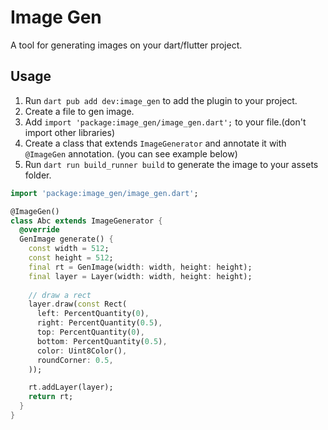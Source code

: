 # Image Gen

A tool for generating images on your dart/flutter project.

## Usage

1. Run `dart pub add dev:image_gen` to add the plugin to your project.
2. Create a file to gen image.
3. Add `import 'package:image_gen/image_gen.dart';` to your file.(don't import other libraries)
4. Create a class that extends `ImageGenerator` and annotate it with `@ImageGen` annotation. (you can see example below)
5. Run `dart run build_runner build` to generate the image to your assets folder.

```dart
import 'package:image_gen/image_gen.dart';

@ImageGen()
class Abc extends ImageGenerator {
  @override
  GenImage generate() {
    const width = 512;
    const height = 512;
    final rt = GenImage(width: width, height: height);
    final layer = Layer(width: width, height: height);
    
    // draw a rect
    layer.draw(const Rect(
      left: PercentQuantity(0),
      right: PercentQuantity(0.5),
      top: PercentQuantity(0),
      bottom: PercentQuantity(0.5),
      color: Uint8Color(),
      roundCorner: 0.5,
    ));

    rt.addLayer(layer);
    return rt;
  }
}
```
